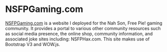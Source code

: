# NSFPGaming.com

[NSFPGaming.com](http://www.nsfpgaming.com) is a website I deployed for the Nah Son, Free Pie! gaming community. It provides a portal to various other community resources such as social media presence, the online shop, community information, and associated joke sites including: NSFPHax.com. This site makes use of Bootstrap V3 and WOW.js.
